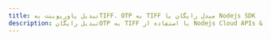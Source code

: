 ---title: تبدیل پاورپوینت بهTIFF، OTP به TIFF مبدل رایگان یا Nodejs SDKdescription: تبدیل رایگانOTP به TIFF با استفاده از Nodejs Cloud APIs & SDK. همچنین اسناد Microsoft PowerPoint را در Cloud ایجاد، ویرایش و رندر کنید.---